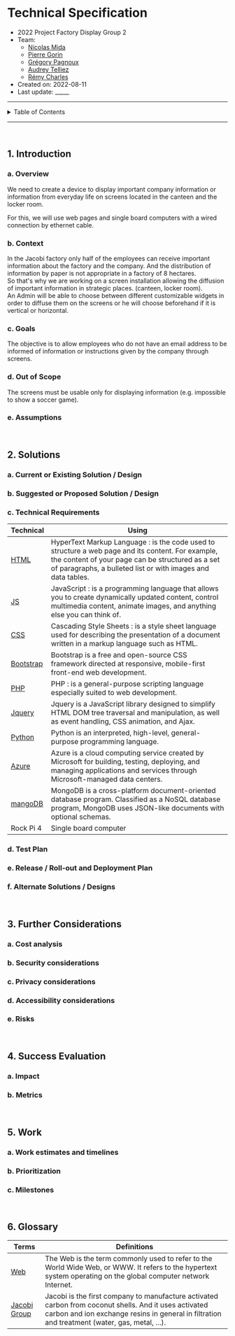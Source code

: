 # Technical Specification

- 2022 Project Factory Display Group 2
- Team:
    - [Nicolas Mida](https://github.com/Nicolas-Mida)
    - [Pierre Gorin](https://github.com/Pierre2103)
    - [Grégory Pagnoux](https://github.com/Gregory-Pagnoux)
    - [Audrey Telliez](https://github.com/audreytllz)
    - [Rémy Charles](https://github.com/RemyCHARLES)
- Created on: 2022-08-11
- Last update: _____
  
___

<details><summary>Table of Contents</summary>

- [Technical Specification](#technical-specification)
  - [1. Introduction](#1-introduction)
    - [a. Overview](#a-overview)
    - [b. Context](#b-context)
    - [c. Goals](#c-goals)
    - [d. Out of Scope](#d-out-of-scope)
    - [e. Assumptions](#e-assumptions)
  - [2. Solutions](#2-solutions)
    - [a. Current or Existing Solution / Design](#a-current-or-existing-solution--design)
    - [b. Suggested or Proposed Solution / Design](#b-suggested-or-proposed-solution--design)
    - [c. Technical Requirements](#c-technical-requirements)
    - [d. Test Plan](#d-test-plan)
    - [e. Release / Roll-out and Deployment Plan](#e-release--roll-out-and-deployment-plan)
    - [f. Alternate Solutions / Designs](#f-alternate-solutions--designs)
  - [3. Further Considerations](#3-further-considerations)
    - [a. Cost analysis](#a-cost-analysis)
    - [b. Security considerations](#b-security-considerations)
    - [c. Privacy considerations](#c-privacy-considerations)
    - [d. Accessibility considerations](#d-accessibility-considerations)
    - [e. Risks](#e-risks)
  - [4. Success Evaluation](#4-success-evaluation)
    - [a. Impact](#a-impact)
    - [b. Metrics](#b-metrics)
  - [5. Work](#5-work)
    - [a. Work estimates and timelines](#a-work-estimates-and-timelines)
    - [b. Prioritization](#b-prioritization)
    - [c. Milestones](#c-milestones)
  - [6. Glossary](#6-glossary)

</details>

___

<br>

## 1. Introduction

### a. Overview

We need to create a device to display important company information or information from everyday life on screens located in the canteen and the locker room. 

For this, we will use web pages and single board computers with a wired connection by ethernet cable.

### b. Context

In the Jacobi factory only half of the employees can receive important information about the factory and the company. And the distribution of information by paper is not appropriate in a factory of 8 hectares.
</br>
So that's why we are working on a screen installation allowing the diffusion of important information in strategic places. (canteen, locker room).
</br>
An Admin will be able to choose between different customizable widgets in order to diffuse them on the screens or he will choose beforehand if it is vertical or horizontal.

### c. Goals

The objective is to allow employees who do not have an email address to be informed of information or instructions given by the company through screens. 

### d. Out of Scope

The screens must be usable only for displaying information (e.g. impossible to show a soccer game).
<br>


### e. Assumptions
<!-- ! TO DO -->


<br>

## 2. Solutions

### a. Current or Existing Solution / Design
<!-- ! TO DO -->


### b. Suggested or Proposed Solution / Design
<!-- ! TO DO -->


### c. Technical Requirements

| Technical | Using |
| --------- | ----- |
| [HTML](https://developer.mozilla.org/fr/docs/Web/HTML)  | HyperText Markup Language : is the code used to structure a web page and its content. For example, the content of your page can be structured as a set of paragraphs, a bulleted list or with images and data tables. |
| [JS](https://www.javascript.com/) | JavaScript : is a programming language that allows you to create dynamically updated content, control multimedia content, animate images, and anything else you can think of. |
| [CSS](https://developer.mozilla.org/fr/docs/Web/CSS) | Cascading Style Sheets : is a style sheet language used for describing the presentation of a document written in a markup language such as HTML. |
| [Bootstrap](https://getbootstrap.com/) | Bootstrap is a free and open-source CSS framework directed at responsive, mobile-first front-end web development. |
| [PHP](https://www.php.net/) | PHP : is a general-purpose scripting language especially suited to web development. |
| [Jquery](https://jquery.com/) | Jquery is a JavaScript library designed to simplify HTML DOM tree traversal and manipulation, as well as event handling, CSS animation, and Ajax. |
| [Python](https://www.python.org/) | Python is an interpreted, high-level, general-purpose programming language. |
| [Azure](https://azure.microsoft.com/fr-fr/)| Azure is a cloud computing service created by Microsoft for building, testing, deploying, and managing applications and services through Microsoft-managed data centers. |
| [mangoDB](https://www.mongodb.com/) | MongoDB is a cross-platform document-oriented database program. Classified as a NoSQL database program, MongoDB uses JSON-like documents with optional schemas. |
| Rock Pi 4 | Single board computer |


### d. Test Plan
<!-- ! TO DO -->


### e. Release / Roll-out and Deployment Plan
<!-- ! TO DO -->


### f. Alternate Solutions / Designs
<!-- ! TO DO -->

<br>

## 3. Further Considerations

### a. Cost analysis
<!-- ! TO DO -->


### b. Security considerations
<!-- ! TO DO -->


### c. Privacy considerations
<!-- ! TO DO -->


### d. Accessibility considerations
<!-- ! TO DO -->


### e. Risks
<!-- ! TO DO -->


<br>

## 4. Success Evaluation

### a. Impact
<!-- ! TO DO -->


### b. Metrics
<!-- ! TO DO -->


<br>

## 5. Work

### a. Work estimates and timelines
<!-- ! TO DO -->


### b. Prioritization
<!-- ! TO DO -->


### c. Milestones
<!-- ! TO DO -->


<br>

## 6. Glossary

| Terms | Definitions |
| ----- | ----------- |
| [Web](https://www.w3.org/)| The Web is the term commonly used to refer to the World Wide Web, or WWW. It refers to the hypertext system operating on the global computer network Internet. |
| [Jacobi Group](https://www.jacobi.net/) | Jacobi is the first company to manufacture activated carbon from coconut shells. And it uses activated carbon and ion exchange resins in general in filtration and treatment (water, gas, metal, ...).